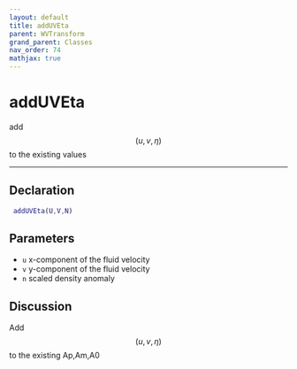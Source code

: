 ```yaml
---
layout: default
title: addUVEta
parent: WVTransform
grand_parent: Classes
nav_order: 74
mathjax: true
---
```


#  addUVEta

add $$(u,v,\eta)$$ to the existing values


---

## Declaration
```matlab
 addUVEta(U,V,N)
```
## Parameters
+ `u`  x-component of the fluid velocity
+ `v`  y-component of the fluid velocity
+ `n`  scaled density anomaly

## Discussion

  Add $$(u,v,\eta)$$ to the existing Ap,Am,A0
          
